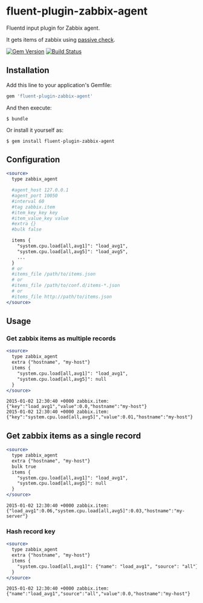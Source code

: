 # fluent-plugin-zabbix-agent

Fluentd input plugin for Zabbix agent.

It gets items of zabbix using [passive check](https://www.zabbix.com/documentation/2.4/manual/appendix/items/activepassive#passive_checks).

[![Gem Version](https://badge.fury.io/rb/fluent-plugin-zabbix-agent.svg)](http://badge.fury.io/rb/fluent-plugin-zabbix-agent)
[![Build Status](https://travis-ci.org/winebarrel/fluent-plugin-zabbix-agent.svg)](https://travis-ci.org/winebarrel/fluent-plugin-zabbix-agent)

## Installation

Add this line to your application's Gemfile:

```ruby
gem 'fluent-plugin-zabbix-agent'
```

And then execute:

    $ bundle

Or install it yourself as:

    $ gem install fluent-plugin-zabbix-agent

## Configuration

```apache
<source>
  type zabbix_agent

  #agent_host 127.0.0.1
  #agent_port 10050
  #interval 60
  #tag zabbix.item
  #item_key_key key
  #item_value_key value
  #extra {}
  #bulk false

  items {
    "system.cpu.load[all,avg1]": "load_avg1",
    "system.cpu.load[all,avg5]": "load_avg5",
    ...
  }
  # or
  #items_file /path/to/items.json
  # or
  #items_file /path/to/conf.d/items-*.json
  # or
  #items_file http://path/to/items.json
</source>

```

## Usage

### Get zabbix items as multiple records

```apache
<source>
  type zabbix_agent
  extra {"hostname", "my-host"}
  items {
    "system.cpu.load[all,avg1]": "load_avg1",
    "system.cpu.load[all,avg5]": null
  }
</source>

```

```
2015-01-02 12:30:40 +0000 zabbix.item: {"key":"load_avg1","value":0.0,"hostname":"my-host"}
2015-01-02 12:30:40 +0000 zabbix.item: {"key":"system.cpu.load[all,avg5]","value":0.01,"hostname":"my-host"}
```

## Get zabbix items as a single record

```apache
<source>
  type zabbix_agent
  extra {"hostname", "my-host"}
  bulk true
  items {
    "system.cpu.load[all,avg1]": "load_avg1",
    "system.cpu.load[all,avg5]": null
  }
</source>

```

```
2015-01-02 12:30:40 +0000 zabbix.item: {"load_avg1":0.06,"system.cpu.load[all,avg5]":0.03,"hostname":"my-server"}
```

### Hash record key

```apache
<source>
  type zabbix_agent
  extra {"hostname", "my-host"}
  items {
    "system.cpu.load[all,avg1]": {"name": "load_avg1", "source": "all"}
  }
</source>

```

```
2015-01-02 12:30:40 +0000 zabbix.item: {"name":"load_avg1","source":"all","value":0.0,"hostname":"my-host"}
```
